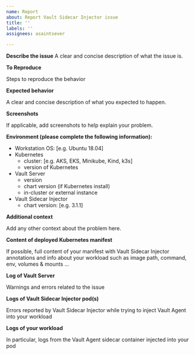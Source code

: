 ```yaml
---
name: Report
about: Report Vault Sidecar Injector issue
title: ''
labels: ''
assignees: asaintsever

---
```


**Describe the issue**
A clear and concise description of what the issue is.

**To Reproduce**

Steps to reproduce the behavior

**Expected behavior**

A clear and concise description of what you expected to happen.

**Screenshots**

If applicable, add screenshots to help explain your problem.

**Environment (please complete the following information):**

 - Workstation OS: [e.g. Ubuntu 18.04]
 - Kubernetes
    - cluster: [e.g. AKS, EKS, Minikube, Kind, k3s]
    - version of Kubernetes
 - Vault Server
    - version
    - chart version (if Kubernetes install)
    - in-cluster or external instance
 - Vault Sidecar Injector
    - chart version: [e.g. 3.1.1]

**Additional context**

Add any other context about the problem here.

**Content of deployed Kubernetes manifest**

If possible, full content of your manifest with Vault Sidecar Injector annotations and info about your workload such as image path, command, env, volumes & mounts ...

**Log of Vault Server**

Warnings and errors related to the issue

**Logs of Vault Sidecar Injector pod(s)**

Errors reported by Vault Sidecar Injector while trying to inject Vault Agent into your workload

**Logs of your workload**

In particular, logs from the Vault Agent sidecar container injected into your pod
